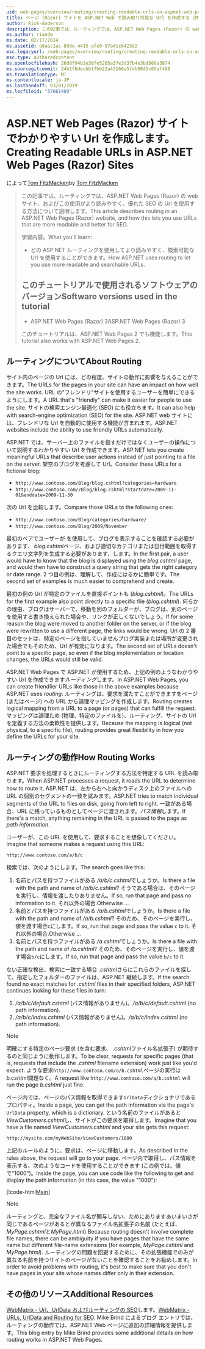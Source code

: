 ```yaml
---
uid: web-pages/overview/routing/creating-readable-urls-in-aspnet-web-pages-sites
title: ページ (Razor) サイトを ASP.NET Web で読み取り可能な Url を作成する |Microsoft Docs
author: Rick-Anderson
description: この記事では、ルーティングでは、ASP.NET Web Pages (Razor) の web サイト、およびこの使用がより読みやすく、優れた SEO の Url を使用する方法について説明します。 何を学習しています.
ms.author: riande
ms.date: 02/17/2014
ms.assetid: a8aac1ac-89de-4415-afe0-97a41c6423d2
msc.legacyurl: /web-pages/overview/routing/creating-readable-urls-in-aspnet-web-pages-sites
msc.type: authoredcontent
ms.openlocfilehash: 26d8f94b2e38fe5205a37e3d37b4e3bd509a3874
ms.sourcegitcommit: 24b1f6decbb17bb22a45166e5fdb0845c65af498
ms.translationtype: MT
ms.contentlocale: ja-JP
ms.lasthandoff: 03/01/2019
ms.locfileid: "57061489"
---
```

<a name="creating-readable-urls-in-aspnet-web-pages-razor-sites"></a><span data-ttu-id="54bb2-104">ASP.NET Web Pages (Razor) サイトでわかりやすい Url を作成します。</span><span class="sxs-lookup"><span data-stu-id="54bb2-104">Creating Readable URLs in ASP.NET Web Pages (Razor) Sites</span></span>
====================
<span data-ttu-id="54bb2-105">によって[Tom FitzMacken](https://github.com/tfitzmac)</span><span class="sxs-lookup"><span data-stu-id="54bb2-105">by [Tom FitzMacken](https://github.com/tfitzmac)</span></span>

> <span data-ttu-id="54bb2-106">この記事では、ルーティングでは、ASP.NET Web Pages (Razor) の web サイト、およびこの使用がより読みやすく、優れた SEO の Url を使用する方法について説明します。</span><span class="sxs-lookup"><span data-stu-id="54bb2-106">This article describes routing in an ASP.NET Web Pages (Razor) website, and how this lets you use URLs that are more readable and better for SEO.</span></span>
> 
> <span data-ttu-id="54bb2-107">学習内容。</span><span class="sxs-lookup"><span data-stu-id="54bb2-107">What you'll learn:</span></span>
> 
> - <span data-ttu-id="54bb2-108">どの ASP.NET ルーティングを使用してより読みやすく、検索可能な Url を使用することができます。</span><span class="sxs-lookup"><span data-stu-id="54bb2-108">How ASP.NET uses routing to let you use more readable and searchable URLs.</span></span>
>   
> 
> ## <a name="software-versions-used-in-the-tutorial"></a><span data-ttu-id="54bb2-109">このチュートリアルで使用されるソフトウェアのバージョン</span><span class="sxs-lookup"><span data-stu-id="54bb2-109">Software versions used in the tutorial</span></span>
> 
> 
> - <span data-ttu-id="54bb2-110">ASP.NET Web Pages (Razor) 3</span><span class="sxs-lookup"><span data-stu-id="54bb2-110">ASP.NET Web Pages (Razor) 3</span></span>
>   
> 
> <span data-ttu-id="54bb2-111">このチュートリアルは、ASP.NET Web Pages 2 でも機能します。</span><span class="sxs-lookup"><span data-stu-id="54bb2-111">This tutorial also works with ASP.NET Web Pages 2.</span></span>


## <a name="about-routing"></a><span data-ttu-id="54bb2-112">ルーティングについて</span><span class="sxs-lookup"><span data-stu-id="54bb2-112">About Routing</span></span>

<span data-ttu-id="54bb2-113">サイト内のページの Url には、どの程度、サイトの動作に影響を与えることができます。</span><span class="sxs-lookup"><span data-stu-id="54bb2-113">The URLs for the pages in your site can have an impact on how well the site works.</span></span> <span data-ttu-id="54bb2-114">URL の&quot;フレンドリ&quot;サイトを使用するユーザーを簡単にできるようにします。</span><span class="sxs-lookup"><span data-stu-id="54bb2-114">A URL that's &quot;friendly&quot; can make it easier for people to use the site.</span></span> <span data-ttu-id="54bb2-115">サイトの検索エンジン最適化 (SEO) にも役立ちます。</span><span class="sxs-lookup"><span data-stu-id="54bb2-115">It can also help with search-engine optimization (SEO) for the site.</span></span> <span data-ttu-id="54bb2-116">ASP.NET web サイトには、フレンドリな Url を自動的に使用する機能が含まれます。</span><span class="sxs-lookup"><span data-stu-id="54bb2-116">ASP.NET websites include the ability to use friendly URLs automatically.</span></span>

<span data-ttu-id="54bb2-117">ASP.NET では、サーバー上のファイルを指すだけではなくユーザーの操作について説明するわかりやすい Url を作成できます。</span><span class="sxs-lookup"><span data-stu-id="54bb2-117">ASP.NET lets you create meaningful URLs that describe user actions instead of just pointing to a file on the server.</span></span> <span data-ttu-id="54bb2-118">架空のブログを考慮して Url。</span><span class="sxs-lookup"><span data-stu-id="54bb2-118">Consider these URLs for a fictional blog:</span></span>

- `http://www.contoso.com/Blog/blog.cshtml?categories=hardware`
- `http://www.contoso.com//Blog/blog.cshtml?startdate=2009-11-01&enddate=2009-11-30`

<span data-ttu-id="54bb2-119">次の Url を比較します。</span><span class="sxs-lookup"><span data-stu-id="54bb2-119">Compare those URLs to the following ones:</span></span>

- `http://www.contoso.com/Blog/categories/hardware/`
- `http://www.contoso.com/Blog/2009/November`

<span data-ttu-id="54bb2-120">最初のペアでユーザーが を使用して、ブログを表示することを確認する必要があります、 *blog.cshtml*ページ、および適切なカテゴリまたは日付範囲を取得するクエリ文字列を生成する必要があります、します。</span><span class="sxs-lookup"><span data-stu-id="54bb2-120">In the first pair, a user would have to know that the blog is displayed using the *blog.cshtml* page, and would then have to construct a query string that gets the right category or date range.</span></span> <span data-ttu-id="54bb2-121">2 つ目の例は、理解して、作成にはるかに簡単です。</span><span class="sxs-lookup"><span data-stu-id="54bb2-121">The second set of examples is much easier to comprehend and create.</span></span>

<span data-ttu-id="54bb2-122">最初の例の Url が特定のファイルを直接ポイントも (*blog.cshtml*)。</span><span class="sxs-lookup"><span data-stu-id="54bb2-122">The URLs for the first example also point directly to a specific file (*blog.cshtml*).</span></span> <span data-ttu-id="54bb2-123">何らかの理由、ブログはサーバーで、移動を別のフォルダーが、ブログは、別のページを使用する書き換えられた場合や、リンクが正しくないでしょう。</span><span class="sxs-lookup"><span data-stu-id="54bb2-123">If for some reason the blog were moved to another folder on the server, or if the blog were rewritten to use a different page, the links would be wrong.</span></span> <span data-ttu-id="54bb2-124">Url の 2 番目のセットは、特定のページを指していませんブログ実装または場所が変更された場合でもそのため、Url が有効になります。</span><span class="sxs-lookup"><span data-stu-id="54bb2-124">The second set of URLs doesn't point to a specific page, so even if the blog implementation or location changes, the URLs would still be valid.</span></span>

<span data-ttu-id="54bb2-125">ASP.NET Web Pages で ASP.NET が使用するため、上記の例のようなわかりやすい Url を作成できます*ルーティング*します。</span><span class="sxs-lookup"><span data-stu-id="54bb2-125">In ASP.NET Web Pages, you can create friendlier URLs like those in the above examples because ASP.NET uses *routing*.</span></span> <span data-ttu-id="54bb2-126">ルーティングは、要求を満たすことができますをページ (またはページ) への URL から論理マッピングを作成します。</span><span class="sxs-lookup"><span data-stu-id="54bb2-126">Routing creates logical mapping from a URL to a page (or pages) that can fulfill the request.</span></span> <span data-ttu-id="54bb2-127">マッピングは論理ため (物理、特定のファイルを)、ルーティング、サイトの Url を定義する方法の柔軟性を提供します。</span><span class="sxs-lookup"><span data-stu-id="54bb2-127">Because the mapping is logical (not physical, to a specific file), routing provides great flexibility in how you define the URLs for your site.</span></span>

## <a name="how-routing-works"></a><span data-ttu-id="54bb2-128">ルーティングの動作</span><span class="sxs-lookup"><span data-stu-id="54bb2-128">How Routing Works</span></span>

<span data-ttu-id="54bb2-129">ASP.NET 要求を処理するときにルーティングする方法を特定する URL を読み取ります。</span><span class="sxs-lookup"><span data-stu-id="54bb2-129">When ASP.NET processes a request, it reads the URL to determine how to route it.</span></span> <span data-ttu-id="54bb2-130">ASP.NET は、左から右へと向かうディスク上のファイルへの URL の個別のセグメントの一致を試みます。</span><span class="sxs-lookup"><span data-stu-id="54bb2-130">ASP.NET tries to match individual segments of the URL to files on disk, going from left to right.</span></span> <span data-ttu-id="54bb2-131">一致がある場合、URL に残っているものとしてページに渡されます。*パス情報*します。</span><span class="sxs-lookup"><span data-stu-id="54bb2-131">If there's a match, anything remaining in the URL is passed to the page as *path information*.</span></span>

<span data-ttu-id="54bb2-132">ユーザーが、この URL を使用して、要求することを想像してください。</span><span class="sxs-lookup"><span data-stu-id="54bb2-132">Imagine that someone makes a request using this URL:</span></span>

`http://www.contoso.com/a/b/c`

<span data-ttu-id="54bb2-133">検索では、次のようにします。</span><span class="sxs-lookup"><span data-stu-id="54bb2-133">The search goes like this:</span></span>

1. <span data-ttu-id="54bb2-134">名前とパスを持つファイルがある */a/b/c.cshtml*でしょうか。</span><span class="sxs-lookup"><span data-stu-id="54bb2-134">Is there a file with the path and name of */a/b/c.cshtml*?</span></span> <span data-ttu-id="54bb2-135">そうである場合は、そのページを実行し、情報を渡したりありません。</span><span class="sxs-lookup"><span data-stu-id="54bb2-135">If so, run that page and pass no information to it.</span></span> <span data-ttu-id="54bb2-136">それ以外の場合.</span><span class="sxs-lookup"><span data-stu-id="54bb2-136">Otherwise ...</span></span>
2. <span data-ttu-id="54bb2-137">名前とパスを持つファイルがある */a/b.cshtml*でしょうか。</span><span class="sxs-lookup"><span data-stu-id="54bb2-137">Is there a file with the path and name of */a/b.cshtml*?</span></span> <span data-ttu-id="54bb2-138">そのため、そのページを実行し、値を渡す場合`c`にします。</span><span class="sxs-lookup"><span data-stu-id="54bb2-138">If so, run that page and pass the value `c` to it.</span></span> <span data-ttu-id="54bb2-139">それ以外の場合.</span><span class="sxs-lookup"><span data-stu-id="54bb2-139">Otherwise …</span></span>
3. <span data-ttu-id="54bb2-140">名前とパスを持つファイルがある */a.cshtml*でしょうか。</span><span class="sxs-lookup"><span data-stu-id="54bb2-140">Is there a file with the path and name of */a.cshtml*?</span></span> <span data-ttu-id="54bb2-141">そのため、そのページを実行し、値を渡す場合`b/c`にします。</span><span class="sxs-lookup"><span data-stu-id="54bb2-141">If so, run that page and pass the value `b/c` to it.</span></span>

<span data-ttu-id="54bb2-142">ない正確な検出、検索に一致する場合 *.cshtml*さらにこれらのファイルを探して、指定したフォルダーのファイルは、ASP.NET 継続します。</span><span class="sxs-lookup"><span data-stu-id="54bb2-142">If the search found no exact matches for *.cshtml* files in their specified folders, ASP.NET continues looking for these files in turn:</span></span>

1. <span data-ttu-id="54bb2-143">*/a/b/c/default.cshtml* (パス情報がありません)。</span><span class="sxs-lookup"><span data-stu-id="54bb2-143">*/a/b/c/default.cshtml* (no path information).</span></span>
2. <span data-ttu-id="54bb2-144">*/a/b/c/index.cshtml* (パス情報がありません)。</span><span class="sxs-lookup"><span data-stu-id="54bb2-144">*/a/b/c/index.cshtml* (no path information).</span></span>

> [!NOTE]
> <span data-ttu-id="54bb2-145">明確にする特定のページ要求 (を含む要求、 *.cshtml*ファイル名拡張子) が期待するのと同じように動作します。</span><span class="sxs-lookup"><span data-stu-id="54bb2-145">To be clear, requests for specific pages (that is, requests that include the *.cshtml* filename extension) work just like you'd expect.</span></span> <span data-ttu-id="54bb2-146">ような要求`http://www.contoso.com/a/b.cshtml`ページの実行は*b.cshtml*問題なく。</span><span class="sxs-lookup"><span data-stu-id="54bb2-146">A request like `http://www.contoso.com/a/b.cshtml` will run the page *b.cshtml* just fine.</span></span>


<span data-ttu-id="54bb2-147">ページ内では、ページのパス情報を取得できます`UrlData`ディクショナリであるプロパティ。</span><span class="sxs-lookup"><span data-stu-id="54bb2-147">Inside a page, you can get the path information via the page's `UrlData` property, which is a dictionary.</span></span> <span data-ttu-id="54bb2-148">という名前のファイルがあると*ViewCustomers.cshtml*し、サイトがこの要求を取得します。</span><span class="sxs-lookup"><span data-stu-id="54bb2-148">Imagine that you have a file named *ViewCustomers.cshtml* and your site gets this request:</span></span>

`http://mysite.com/myWebSite/ViewCustomers/1000`

<span data-ttu-id="54bb2-149">上記のルールのように、要求は、ページに移動します。</span><span class="sxs-lookup"><span data-stu-id="54bb2-149">As described in the rules above, the request will go to your page.</span></span> <span data-ttu-id="54bb2-150">ページ内で取得し、パス情報を表示する、次のようなコードを使用することができます (この例では、値で&quot;1000&quot;)。</span><span class="sxs-lookup"><span data-stu-id="54bb2-150">Inside the page, you can use code like the following to get and display the path information (in this case, the value &quot;1000&quot;):</span></span>

[!code-html[Main](creating-readable-urls-in-aspnet-web-pages-sites/samples/sample1.html)]

> [!NOTE]
> <span data-ttu-id="54bb2-151">ルーティングと、完全なファイル名が関与しない、ためにありますあいまいさが同じであるページがあるとが異なるファイル名拡張子の名前 (たとえば、 *MyPage.cshtml*と*MyPage.html*).</span><span class="sxs-lookup"><span data-stu-id="54bb2-151">Because routing doesn't involve complete file names, there can be ambiguity if you have pages that have the same name but different file-name extensions (for example, *MyPage.cshtml* and *MyPage.html*).</span></span> <span data-ttu-id="54bb2-152">ルーティングの問題を回避するために、その拡張機能でのみが異なる名前を持つサイトのページがないことを確認することをお勧めします。</span><span class="sxs-lookup"><span data-stu-id="54bb2-152">In order to avoid problems with routing, it's best to make sure that you don't have pages in your site whose names differ only in their extension.</span></span>


<a id="Additional_Resources"></a>
## <a name="additional-resources"></a><span data-ttu-id="54bb2-153">その他のリソース</span><span class="sxs-lookup"><span data-stu-id="54bb2-153">Additional Resources</span></span>

<span data-ttu-id="54bb2-154">[WebMatrix - Url、UrlData およびルーティングの SEO](http://www.mikesdotnetting.com/Article/165/WebMatrix-URLs-UrlData-and-Routing-for-SEO)します。</span><span class="sxs-lookup"><span data-stu-id="54bb2-154">[WebMatrix - URLs, UrlData and Routing for SEO](http://www.mikesdotnetting.com/Article/165/WebMatrix-URLs-UrlData-and-Routing-for-SEO).</span></span> <span data-ttu-id="54bb2-155">Mike Brind によるブログ エントリでは、ルーティングの動作では、ASP.NET Web ページに追加の詳細情報を提供します。</span><span class="sxs-lookup"><span data-stu-id="54bb2-155">This blog entry by Mike Brind provides some additional details on how routing works in ASP.NET Web Pages.</span></span>
